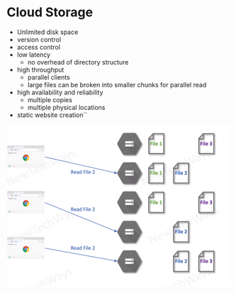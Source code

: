 # Cloud Storage

- Unlimited disk space
- version control
- access control
- low latency
  - no overhead of directory structure
- high throughput
  - parallel clients
  - large files can be broken into smaller chunks for parallel read
- high availability and reliability
  - multiple copies
  - multiple physical locations
- static website creation``

![Alt text](image-13.png)